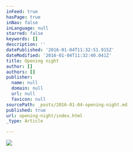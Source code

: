 ```yaml
---
inFeed: true
hasPage: true
inNav: false
inLanguage: null
starred: false
keywords: []
description: ''
datePublished: '2016-01-04T11:32:51.915Z'
dateModified: '2016-01-04T11:32:40.041Z'
title: Opening night
author: []
authors: []
publisher:
  name: null
  domain: null
  url: null
  favicon: null
sourcePath: _posts/2016-01-04-opening-night.md
published: true
url: opening-night/index.html
_type: Article

---
```

![](https://the-grid-user-content.s3-us-west-2.amazonaws.com/8a7eda53-550c-4734-825d-f925530ebfe8.png)
